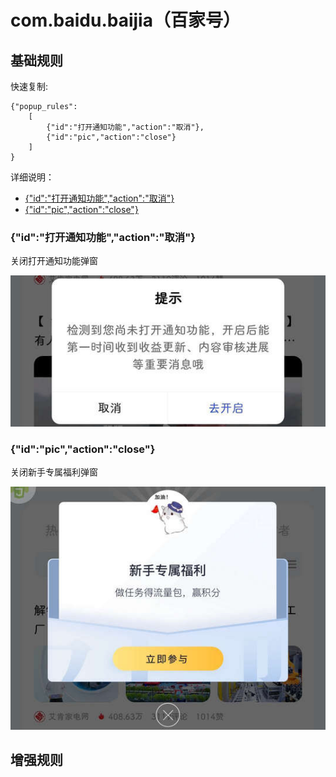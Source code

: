 # com.baidu.baijia（百家号）

## 基础规则

快速复制:
```
{"popup_rules":
    [
        {"id":"打开通知功能","action":"取消"},
        {"id":"pic","action":"close"}
    ]
}
```
详细说明：
- [{"id":"打开通知功能","action":"取消"}](#id打开通知功能action取消)
- [{"id":"pic","action":"close"}](#idpicactionclose)

### {"id":"打开通知功能","action":"取消"}
关闭打开通知功能弹窗

![](./assets/打开通知功能弹窗.jpg)

### {"id":"pic","action":"close"}
关闭新手专属福利弹窗

![](./assets/新手专属福利弹窗.jpg)

## 增强规则
